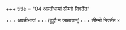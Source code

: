 +++
title = "04 अप्रतीभायां सीम्नो निवर्तेत"

+++
अप्रतीभायां +++(बुद्धौ न जातायाम्)+++ सीम्नो निवर्तेत ४